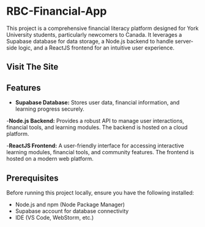 # RBC-Financial-App

This project is a comprehensive financial literacy platform designed for York University students, particularly newcomers to Canada. It leverages a Supabase database for data storage, a Node.js backend to handle server-side logic, and a ReactJS frontend for an intuitive user experience.
## Visit The Site



## Features
- **Supabase Database:** Stores user data, financial information, and learning progress securely.

-**Node.js Backend:** Provides a robust API to manage user interactions, financial tools, and learning modules. The backend is hosted on a cloud platform.

-**ReactJS Frontend:** A user-friendly interface for accessing interactive learning modules, financial tools, and community features. The frontend is hosted on a modern web platform.

## Prerequisites

Before running this project locally, ensure you have the following installed:

- Node.js and npm (Node Package Manager)
- Supabase account for database connectivity
- IDE (VS Code, WebStorm, etc.)

